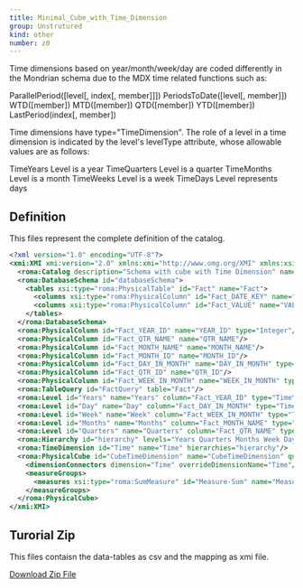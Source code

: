 ```yaml
---
title: Minimal_Cube_with_Time_Dimension
group: Unstrutured
kind: other
number: z0
---
```

Time dimensions based on year/month/week/day are coded differently in the Mondrian schema due to the MDX time related functions such as:

ParallelPeriod([level[, index[, member]]])
PeriodsToDate([level[, member]])
WTD([member])
MTD([member])
QTD([member])
YTD([member])
LastPeriod(index[, member])

Time dimensions have type="TimeDimension". The role of a level in a time dimension is indicated by the level's levelType attribute, whose allowable values are as follows:

TimeYears   Level is a year
TimeQuarters    Level is a quarter
TimeMonths  Level is a month
TimeWeeks   Level is a week
TimeDays    Level represents days



## Definition

This files represent the complete definition of the catalog.

```xml
<?xml version="1.0" encoding="UTF-8"?>
<xmi:XMI xmi:version="2.0" xmlns:xmi="http://www.omg.org/XMI" xmlns:xsi="http://www.w3.org/2001/XMLSchema-instance" xmlns:roma="https://www.daanse.org/spec/org.eclipse.daanse.rolap.mapping">
  <roma:Catalog description="Schema with cube with Time Dimension" name="Minimal_Cube_with_Time_Dimension" cubes="CubeTimeDimension" dbschemas="databaseSchema"/>
  <roma:DatabaseSchema id="databaseSchema">
    <tables xsi:type="roma:PhysicalTable" id="Fact" name="Fact">
      <columns xsi:type="roma:PhysicalColumn" id="Fact_DATE_KEY" name="DATE_KEY" type="Timestamp"/>
      <columns xsi:type="roma:PhysicalColumn" id="Fact_VALUE" name="VALUE" type="Integer"/>
    </tables>
  </roma:DatabaseSchema>
  <roma:PhysicalColumn id="Fact_YEAR_ID" name="YEAR_ID" type="Integer"/>
  <roma:PhysicalColumn id="Fact_QTR_NAME" name="QTR_NAME"/>
  <roma:PhysicalColumn id="Fact_MONTH_NAME" name="MONTH_NAME"/>
  <roma:PhysicalColumn id="Fact_MONTH_ID" name="MONTH_ID"/>
  <roma:PhysicalColumn id="Fact_DAY_IN_MONTH" name="DAY_IN_MONTH" type="Integer"/>
  <roma:PhysicalColumn id="Fact_QTR_ID" name="QTR_ID"/>
  <roma:PhysicalColumn id="Fact_WEEK_IN_MONTH" name="WEEK_IN_MONTH" type="Integer"/>
  <roma:TableQuery id="FactQuery" table="Fact"/>
  <roma:Level id="Years" name="Years" column="Fact_YEAR_ID" type="TimeYears" uniqueMembers="true"/>
  <roma:Level id="Day" name="Day" column="Fact_DAY_IN_MONTH" type="TimeDays"/>
  <roma:Level id="Week" name="Week" column="Fact_WEEK_IN_MONTH" type="TimeWeeks"/>
  <roma:Level id="Months" name="Months" column="Fact_MONTH_NAME" type="TimeMonths" ordinalColumn="Fact_MONTH_ID"/>
  <roma:Level id="Quarters" name="Quarters" column="Fact_QTR_NAME" type="TimeQuarters" ordinalColumn="Fact_QTR_ID"/>
  <roma:Hierarchy id="hierarchy" levels="Years Quarters Months Week Day" allMemberName="All Years" hasAll="true" primaryKey="Fact_DATE_KEY" query="FactQuery"/>
  <roma:TimeDimension id="Time" name="Time" hierarchies="hierarchy"/>
  <roma:PhysicalCube id="CubeTimeDimension" name="CubeTimeDimension" query="FactQuery">
    <dimensionConnectors dimension="Time" overrideDimensionName="Time"/>
    <measureGroups>
      <measures xsi:type="roma:SumMeasure" id="Measure-Sum" name="Measure-Sum" column="Fact_VALUE"/>
    </measureGroups>
  </roma:PhysicalCube>
</xmi:XMI>

```



## Turorial Zip
This files contaisn the data-tables as csv and the mapping as xmi file.

<a href="./zip/tutorial.timedimension.zip" download>Download Zip File</a>
